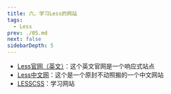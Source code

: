 ```yaml
---
title: 六、学习Less的网站
tags: 
  - Less
prev: ./05.md
next: false
sidebarDepth: 5
---
```

- [Less官网（英文）](http://lesscss.org/)：这个英文官网是一个响应式站点
- [Less中文网](http://lesscss.cn/)：这个是一个原封不动照搬的一个中文网站
- [LESSCSS](http://www.1024i.com/demo/less/index.html)：学习网站
